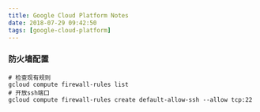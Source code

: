 ```yaml
---
title: Google Cloud Platform Notes
date: 2018-07-29 09:42:50
tags: [google-cloud-platform]
---
```


### 防火墙配置

```Shell
# 检查现有规则
gcloud compute firewall-rules list
# 开放ssh端口
gcloud compute firewall-rules create default-allow-ssh --allow tcp:22
```

<!-- more -->